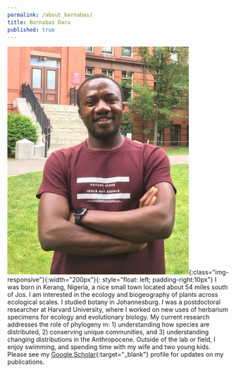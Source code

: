 ```yaml
---
permalink: /about_barnabas/
title: Barnabas Daru
published: true
---
```


![image-title-here](/assets/images/barnabas.jpg){:class="img-responsive"}{:width="200px"}{: style="float: left; padding-right:10px"}
I was born in Kerang, Nigeria, a nice small town located about 54 miles south of Jos. I am interested in the ecology and biogeography of plants across ecological scales. I studied botany in Johannesburg. I was a postdoctoral researcher at Harvard University, where I worked on new uses of herbarium specimens for ecology and evolutionary biology. My current research addresses the role of phylogeny in: 1) understanding how species are distributed, 2) conserving unique communities, and 3) understanding changing distributions in the Anthropocene. Outside of the lab or field, I enjoy swimming, and spending time with my wife and two young kids. 
<br>Please see my [Google Scholar](https://scholar.google.com/citations?user=I8fP-c4AAAAJ&hl=en){:target="_blank"} profile for updates on my publications.


